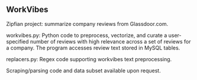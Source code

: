 ## WorkVibes

Zipfian project: summarize company reviews from Glassdoor.com.

workvibes.py:  Python code to preprocess, vectorize, and curate a user-specified number of reviews with high relevance across a set of reviews for a company.  The program accesses review text stored in MySQL tables.

replacers.py:  Regex code supporting workvibes text preprocessing.

Scraping/parsing code and data subset available upon request. 
